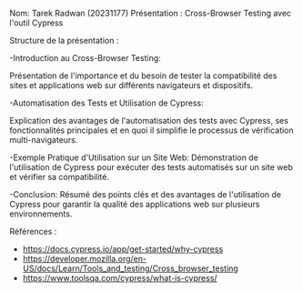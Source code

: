 
Nom: Tarek Radwan (20231177)
Présentation : Cross-Browser Testing avec l'outil Cypress

Structure de la présentation :

-Introduction au Cross-Browser Testing:

Présentation de l'importance et du besoin de tester la compatibilité des sites et applications web sur différents navigateurs et dispositifs.

-Automatisation des Tests et Utilisation de Cypress:

Explication des avantages de l'automatisation des tests avec Cypress, ses fonctionnalités principales et en quoi il simplifie le processus de vérification multi-navigateurs.

-Exemple Pratique d'Utilisation sur un Site Web:
Démonstration de l'utilisation de Cypress pour exécuter des tests automatisés sur un site web et vérifier sa compatibilité.

-Conclusion:
Résumé des points clés et des avantages de l'utilisation de Cypress pour garantir la qualité des applications web sur plusieurs environnements.

Références :

- https://docs.cypress.io/app/get-started/why-cypress
- https://developer.mozilla.org/en-US/docs/Learn/Tools_and_testing/Cross_browser_testing
- https://www.toolsqa.com/cypress/what-is-cypress/
